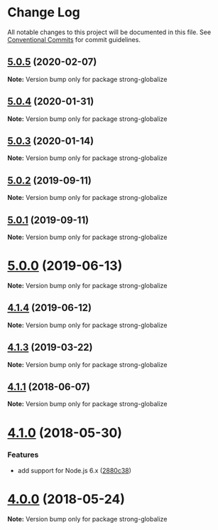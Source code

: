 # Change Log

All notable changes to this project will be documented in this file.
See [Conventional Commits](https://conventionalcommits.org) for commit guidelines.

## [5.0.5](https://github.com/strongloop/strong-globalize/compare/strong-globalize@5.0.4...strong-globalize@5.0.5) (2020-02-07)

**Note:** Version bump only for package strong-globalize





## [5.0.4](https://github.com/strongloop/strong-globalize/compare/strong-globalize@5.0.3...strong-globalize@5.0.4) (2020-01-31)

**Note:** Version bump only for package strong-globalize





## [5.0.3](https://github.com/strongloop/strong-globalize/compare/strong-globalize@5.1.0...strong-globalize@5.0.3) (2020-01-14)

**Note:** Version bump only for package strong-globalize





## [5.0.2](https://github.com/strongloop/strong-globalize/compare/strong-globalize@5.0.1...strong-globalize@5.0.2) (2019-09-11)

**Note:** Version bump only for package strong-globalize





## [5.0.1](https://github.com/strongloop/strong-globalize/compare/strong-globalize@5.0.0...strong-globalize@5.0.1) (2019-09-11)

**Note:** Version bump only for package strong-globalize





# [5.0.0](https://github.com/strongloop/strong-globalize/compare/strong-globalize@4.1.4...strong-globalize@5.0.0) (2019-06-13)

**Note:** Version bump only for package strong-globalize





## [4.1.4](https://github.com/strongloop/strong-globalize/compare/strong-globalize@4.1.3...strong-globalize@4.1.4) (2019-06-12)

**Note:** Version bump only for package strong-globalize





## [4.1.3](https://github.com/strongloop/strong-globalize/compare/strong-globalize@4.1.2...strong-globalize@4.1.3) (2019-03-22)

**Note:** Version bump only for package strong-globalize





<a name="4.1.1"></a>
## [4.1.1](https://github.com/strongloop/strong-globalize/compare/v4.1.0...v4.1.1) (2018-06-07)




**Note:** Version bump only for package strong-globalize

<a name="4.1.0"></a>
# [4.1.0](https://github.com/strongloop/strong-globalize/compare/v4.0.2...v4.1.0) (2018-05-30)


### Features

* add support for Node.js 6.x ([2880c38](https://github.com/strongloop/strong-globalize/commit/2880c38))




<a name="4.0.0"></a>
# [4.0.0](https://github.com/strongloop/strong-globalize/compare/v3.3.0...v4.0.0) (2018-05-24)




**Note:** Version bump only for package strong-globalize
